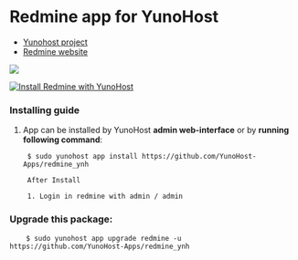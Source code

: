 # Redmine app for YunoHost

- [Yunohost project](https://yunohost.org)
- [Redmine website](https://www.redmine.org/)

![](https://dudodiprj2sv7.cloudfront.net/product-logos/ck/rN/L1BJGTE8HK3O-180x180.PNG)


[![Install Redmine with YunoHost](https://install-app.yunohost.org/install-with-yunohost.png)](https://install-app.yunohost.org/?app=redmine)

### Installing guide

 1. App can be installed by YunoHost **admin web-interface** or by **running following command**:

         $ sudo yunohost app install https://github.com/YunoHost-Apps/redmine_ynh
         
         After Install
         
         1. Login in redmine with admin / admin

 
### Upgrade this package:

        $ sudo yunohost app upgrade redmine -u https://github.com/YunoHost-Apps/redmine_ynh
